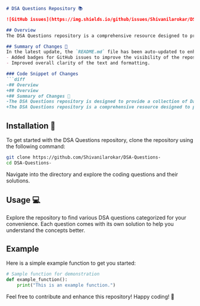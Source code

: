 ```markdown
# DSA Questions Repository 📚

![GitHub issues](https://img.shields.io/github/issues/Shivanilarokar/DSA-Questions-) ![GitHub stars](https://img.shields.io/github/stars/Shivanilarokar/DSA-Questions-)

## Overview
The DSA Questions repository is a comprehensive resource designed to provide a collection of Data Structures and Algorithms (DSA) questions to help you enhance your coding skills and prepare for technical interviews.

## Summary of Changes 💖
In the latest update, the `README.md` file has been auto-updated to enhance clarity and presentation. Key modifications include:
- Added badges for GitHub issues to improve the visibility of the repository's activity.
- Improved overall clarity of the text and formatting.

### Code Snippet of Changes
```diff
-## Overview
+## Overview
+## Summary of Changes 💖
-The DSA Questions repository is designed to provide a collection of Data Structures and Algorithms (DSA) questions to help you enhance your coding skills and prepare for technical interviews.
+The DSA Questions repository is a comprehensive resource designed to provide a collection of Data Structures and Algorithms (DSA) questions to help you enhance your coding skills and prepare for technical interviews.
```

## Installation 🚀
To get started with the DSA Questions repository, clone the repository using the following command:
```bash
git clone https://github.com/Shivanilarokar/DSA-Questions-
cd DSA-Questions-
```
Navigate into the directory and explore the coding questions and their solutions.

## Usage 💻
Explore the repository to find various DSA questions categorized for your convenience. Each question comes with its own solution to help you understand the concepts better.

## Example
Here is a simple example function to get you started:
```python
# Sample function for demonstration
def example_function():
    print("This is an example function.")
```

Feel free to contribute and enhance this repository! Happy coding! 🎉
```
